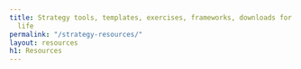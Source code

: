 ```yaml
---
title: Strategy tools, templates, exercises, frameworks, downloads for a sick strategy
  life
permalink: "/strategy-resources/"
layout: resources
h1: Resources
---
```


